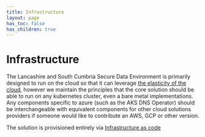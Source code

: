 ```yaml
---
title: Infrastructure
layout: page
has_toc: false
has_children: true
---
```


# Infrastructure
The Lancashire and South Cumbria Secure Data Environment is primarily designed to run on the cloud so that it can leverage [the elasticity of the cloud](./Infrastructure/Elastic-Compute-Resource.md), however we maintain the principles that the core solution should be able to run on any kubernetes cluster, even a bare metal implementations. Any components specific to azure (such as the AKS DNS Operator) should be interchangeable with equivalent components for other cloud solutions providers if someone would like to contribute an AWS, GCP or other version.

The solution is provisioned entirely via [Infrastructure as code](./Infrastructure/IAC.md)